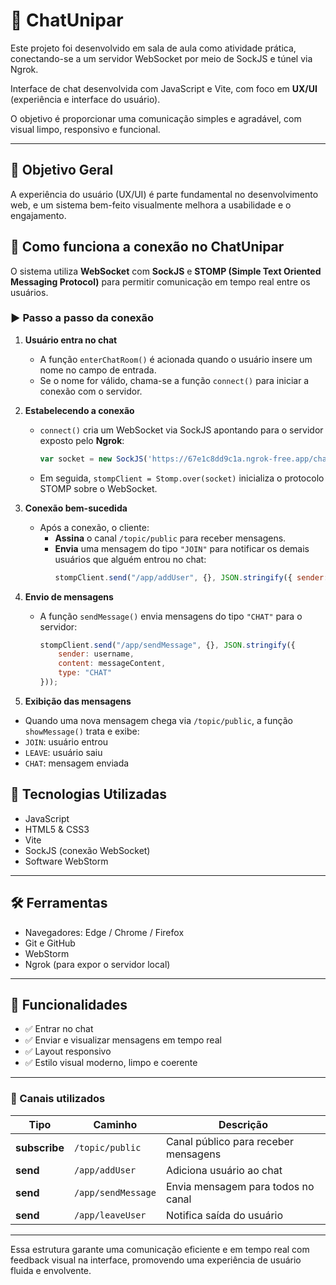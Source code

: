 # 💬 ChatUnipar

Este projeto foi desenvolvido em sala de aula como atividade prática, conectando-se a um servidor WebSocket por meio de SockJS e túnel via Ngrok.

Interface de chat desenvolvida com JavaScript e Vite, com foco em **UX/UI** (experiência e interface do usuário).  

O objetivo é proporcionar uma comunicação simples e agradável, com visual limpo, responsivo e funcional.

---

## 🎯 Objetivo Geral

A experiência do usuário (UX/UI) é parte fundamental no desenvolvimento web, e um sistema bem-feito visualmente melhora a usabilidade e o engajamento.

## 🔌 Como funciona a conexão no ChatUnipar

O sistema utiliza **WebSocket** com **SockJS** e **STOMP (Simple Text Oriented Messaging Protocol)** para permitir comunicação em tempo real entre os usuários.

### ▶️ Passo a passo da conexão

  1. **Usuário entra no chat**
     - A função `enterChatRoom()` é acionada quando o usuário insere um nome no campo de entrada.
     - Se o nome for válido, chama-se a função `connect()` para iniciar a conexão com o servidor.
  
  2. **Estabelecendo a conexão**
     - `connect()` cria um WebSocket via SockJS apontando para o servidor exposto pelo **Ngrok**:
       ```js
       var socket = new SockJS('https://67e1c8dd9c1a.ngrok-free.app/chat-websocket');
       ```
     - Em seguida, `stompClient = Stomp.over(socket)` inicializa o protocolo STOMP sobre o WebSocket.
  
  3. **Conexão bem-sucedida**
     - Após a conexão, o cliente:
       - **Assina** o canal `/topic/public` para receber mensagens.
       - **Envia** uma mensagem do tipo `"JOIN"` para notificar os demais usuários que alguém entrou no chat:
         ```js
         stompClient.send("/app/addUser", {}, JSON.stringify({ sender: username, type: 'JOIN' }));
         ```
  
  4. **Envio de mensagens**
     - A função `sendMessage()` envia mensagens do tipo `"CHAT"` para o servidor:
       ```js
       stompClient.send("/app/sendMessage", {}, JSON.stringify({
           sender: username,
           content: messageContent,
           type: "CHAT"
       }));
       ```
  5. **Exibição das mensagens**
  - Quando uma nova mensagem chega via `/topic/public`, a função `showMessage()` trata e exibe:
  - `JOIN`: usuário entrou
  - `LEAVE`: usuário saiu
  - `CHAT`: mensagem enviada


## 🚀 Tecnologias Utilizadas

- JavaScript
- HTML5 & CSS3
- Vite
- SockJS (conexão WebSocket)
- Software WebStorm

---

## 🛠 Ferramentas

- Navegadores: Edge / Chrome / Firefox
- Git e GitHub
- WebStorm
- Ngrok (para expor o servidor local)

---

## 📌 Funcionalidades

- ✅ Entrar no chat
- ✅ Enviar e visualizar mensagens em tempo real
- ✅ Layout responsivo
- ✅ Estilo visual moderno, limpo e coerente

---

### 🔁 Canais utilizados

| Tipo         | Caminho               | Descrição                                     |
|--------------|------------------------|-----------------------------------------------|
| **subscribe** | `/topic/public`        | Canal público para receber mensagens           |
| **send**      | `/app/addUser`         | Adiciona usuário ao chat                       |
| **send**      | `/app/sendMessage`     | Envia mensagem para todos no canal             |
| **send**      | `/app/leaveUser`       | Notifica saída do usuário                      |

---

Essa estrutura garante uma comunicação eficiente e em tempo real com feedback visual na interface, promovendo uma experiência de usuário fluida e envolvente.
